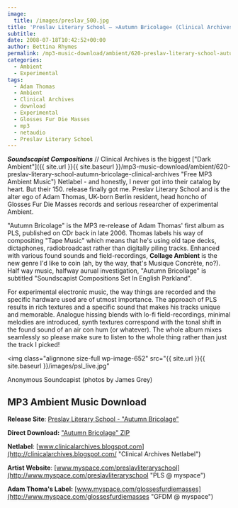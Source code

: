 ```yaml
---
image:
  title: /images/preslav_500.jpg
title: 'Preslav Literary School – »Autumn Bricolage« (Clinical Archives)'
subtitle: 
date: 2008-07-18T10:42:52+00:00
author: Bettina Rhymes
permalink: /mp3-music-download/ambient/620-preslav-literary-school-autumn-bricolage-clinical-archives
categories:
  - Ambient
  - Experimental
tags:
  - Adam Thomas
  - Ambient
  - Clinical Archives
  - download
  - Experimental
  - Glosses Fur Die Masses
  - mp3
  - netaudio
  - Preslav Literary School
---
```

***Soundscapist Compositions*** // Clinical Archives is the biggest ["Dark Ambient"]({{ site.url }}{{ site.baseurl }}/mp3-music-download/ambient/620-preslav-literary-school-autumn-bricolage-clinical-archives "Free MP3 Ambient Music") Netlabel - and honestly, I never got into their catalog by heart. But their 150. release finally got me. Preslav Literary School and is the alter ego of Adam Thomas, UK-born Berlin resident, head honcho of Glosses Fur Die Masses records and serious researcher of experimental Ambient. <!--more-->

"Autumn Bricolage" is the MP3 re-release of Adam Thomas' first album as PLS, published on CDr back in late 2006. Thomas labels his way of compositing "Tape Music" which means that he's using old tape decks, dictaphones, radiobroadcast rather than digitally piling tracks. Enhanced with various found sounds and field-recordings, **Collage Ambient** is the new genre I'd like to coin (ah, by the way, that's Musique Concrète, no?). Half way music, halfway aurual investigation, "Autumn Bricollage" is subtitled "Soundscapist Compositions Set In English Parkland".

For experimental electronic music, the way things are recorded and the specific hardware used are of utmost importance. The approach of PLS results in rich textures and a specific sound that makes his tracks unique and memorable. Analogue hissing blends with lo-fi field-recordings, minimal melodies are introduced, synth textures correspond with the tonal shift in the found sound of an air con hum (or whatever). The whole album mixes seamlessly so please make sure to listen to the whole thing rather than just the track I picked!

<img class="alignnone size-full wp-image-652" src="{{ site.url }}{{ site.baseurl }}/images/psl_live.jpg"

Anonymous Soundcapist (photos by <span>James Grey)</span>

## MP3 Ambient Music Download

**Release Site**: [Preslav Literary School - "Autumn Bricolage"](http://clinicalarchives.blogspot.com/2008/07/ca150-preslav-literary-school-autumn.html "PLS @ Clinical Archives")
  
**Direct Download:** ["Autumn Bricolage" ZIP](http://www.archive.org/download/ca150_pls/ca150_pls_vbr_mp3.zip) 
  
**Netlabel**: [www.clinicalarchives.blogspot.com](http://clinicalarchives.blogspot.com/ "Clinical Archives Netlabel")
  
**Artist Website**: [www.myspace.com/preslavliteraryschool](http://www.myspace.com/preslavliteraryschool "PLS @ myspace")

**Adam Thoma's Label:** [www.myspace.com/glossesfurdiemasses](http://www.myspace.com/glossesfurdiemasses "GFDM @ myspace")